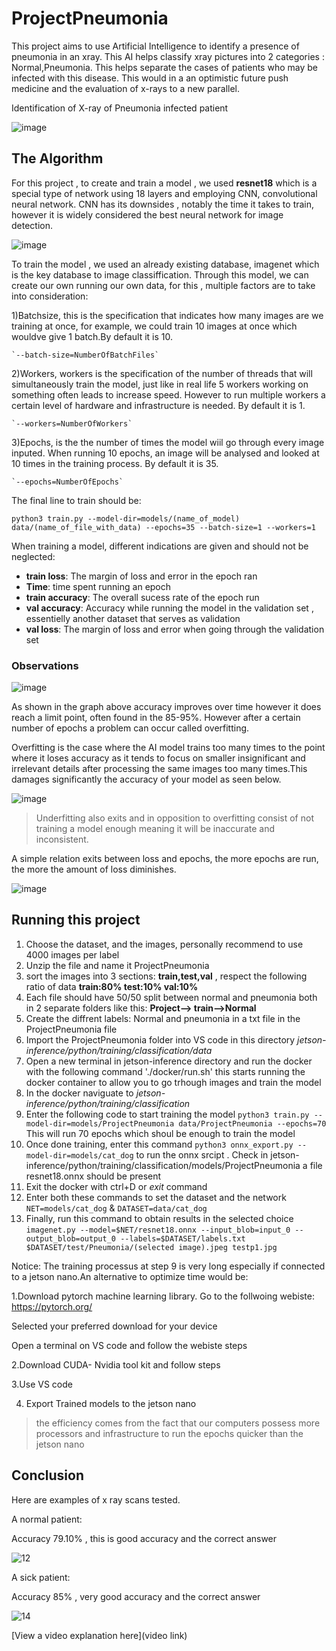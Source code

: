 # ProjectPneumonia

 This project aims to use Artificial Intelligence to identify a presence of pneumonia in an xray. This AI helps classify xray pictures into 2 categories : Normal,Pneumonia. This helps separate the cases of patients who may be infected with this disease. This would in a an optimistic future push medicine and the evaluation of x-rays to a new parallel.

Identification of X-ray of Pneumonia infected patient

![image](https://github.com/yoyofuji/ProjectPneumonia/assets/174374607/4480a308-23f0-48e5-8cba-d5a41264a2ab)


## The Algorithm

For this project , to create and train a model , we used **resnet18** which is a special type of network using 18 layers and employing CNN, convolutional neural network. CNN has its downsides , notably the time it takes to train, however it is widely considered the best neural network for image detection.

![image](https://github.com/yoyofuji/ProjectPneumonia/assets/174374607/1bc243ca-7298-4caf-85f7-9e3a42a068cc)

To train the model , we used an already existing database, imagenet which is the key database to image classiffication.
Through this model, we can create our own running our own data, for this , multiple factors are to take into consideration:

  1)Batchsize, this is the specification that indicates how many images are we training at once, for example, we could train 10 images at once which wouldve give 1 batch.By default it is 10.
  
    `--batch-size=NumberOfBatchFiles`
    
  2)Workers, workers is the specification of the number of threads that will simultaneously train the model, just like in real life 5 workers working on something often leads to increase speed. 
    However to run multiple workers a certain level of hardware and infrastructure is needed. By default it is 1.
    
    `--workers=NumberOfWorkers`
    
  3)Epochs, is the the number of times the model wiil go through every image inputed. When running 10 epochs, an image will be analysed and looked at 10 times in the training process. By default it is 35.
  
    `--epochs=NumberOfEpochs`

    
The final line to train should be:

`python3 train.py --model-dir=models/(name_of_model) data/(name_of_file_with_data) --epochs=35 --batch-size=1 --workers=1`

When training a model, different indications are given and should not be neglected:
 - **train loss**: The margin of loss and error in the epoch ran
 - **Time**: time spent running an epoch
 - **train accuracy**: The overall sucess rate of the epoch run
 - **val accuracy**: Accuracy while running the model in the validation set , essentielly another dataset that serves as validation
 - **val loss**: The margin of loss and error when going through the validation set
 
### Observations

![image](https://github.com/yoyofuji/ProjectPneumonia/assets/174374607/dce6f0f1-d161-46a1-b3d7-ec2091c73b2e)

As shown in the graph above accuracy improves over time however it does reach a limit point, often found in the 85-95%. However after a certain number of epochs a problem can occur called overfitting. 

Overfitting is the case where the AI model trains too many times to the point where it loses accuracy as it tends to focus on smaller insignificant and irrelevant details after processing the same images too many times.This damages significantly the accuracy of your model as seen below.

![image](https://github.com/yoyofuji/ProjectPneumonia/assets/174374607/9cf3760d-9e56-45ca-a2a9-f2be6b0bf841)

>Underfitting also exits and in opposition to overfitting consist of not training a model enough meaning it will be inaccurate and inconsistent.

A simple relation exits between loss and epochs, the more epochs are run, the more the amount of loss diminishes.

![image](https://github.com/yoyofuji/ProjectPneumonia/assets/174374607/391652b5-4127-421f-9776-f6ef18996a01)

## Running this project

1. Choose the dataset, and the images, personally recommend to use 4000 images per label
2. Unzip the file and name it ProjectPneumonia
3. sort the images into 3 sections: **train,test,val** , respect the following ratio of data **train:80% test:10% val:10%**
4. Each file should have 50/50 split between normal and pneumonia both in 2 separate folders like this: **Project--> train-->Normal**
5. Create the diffrent labels: Normal and pneumonia in a txt file in the ProjectPneumonia file
6. Import the ProjectPneumonia folder into VS code in this directory *jetson-inference/python/training/classification/data*
7. Open a new terminal in jetson-inference directory and run the docker with the following command './docker/run.sh' this starts running the docker container to allow you to go trhough images and train the model
8. In the docker naviguate to *jetson-inference/python/training/classification*
9. Enter the following code to start training the model `python3 train.py --model-dir=models/ProjectPneumonia data/ProjectPneumonia --epochs=70` This will run 70 epochs which shoul be enough to train the model
10. Once done training, enter this command `python3 onnx_export.py --model-dir=models/cat_dog` to run the onnx srcipt . Check in jetson-inference/python/training/classification/models/ProjectPneumonia a file resnet18.onnx should be present
11. Exit the docker with ctrl+D or *exit* command
12. Enter both these commands to set the dataset and the network `NET=models/cat_dog` & `DATASET=data/cat_dog`
13. Finally, run this command to obtain results in the selected choice
    `imagenet.py --model=$NET/resnet18.onnx --input_blob=input_0 --output_blob=output_0 --labels=$DATASET/labels.txt $DATASET/test/Pneumonia/(selected image).jpeg testp1.jpg`

Notice: The training processus at step 9 is very long especially if connected to a jetson nano.An alternative to optimize time would be:

1.Download pytorch machine learning library.
  Go to the follwoing webiste: https://pytorch.org/
  
  Selected your preferred download for your device
  
  Open a terminal on VS code and follow the webiste steps
  
2.Download CUDA- Nvidia tool kit and follow steps

3.Use VS code

4. Export Trained models to the jetson nano

> the efficiency comes from the fact that our computers possess more processors and infrastructure to run the epochs quicker than the jetson nano

## Conclusion
Here are examples of x ray scans tested.

A normal patient: 

Accuracy 79.10% , this is good accuracy and the correct answer

![12](https://github.com/yoyofuji/ProjectPneumonia/assets/174374607/57cf2aa7-2b32-4820-bc38-ed8d958e34a6)

A sick patient: 

Accuracy 85% , very good accuracy and the correct answer

![14](https://github.com/yoyofuji/ProjectPneumonia/assets/174374607/a7d6b37e-37c4-46d7-b23d-30eb73e8c7c9)





[View a video explanation here](video link)
